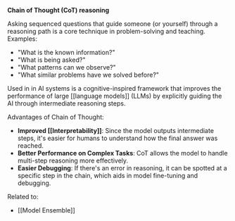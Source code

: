 **Chain of Thought (CoT) reasoning**

Asking sequenced questions that guide someone (or yourself) through a reasoning path is a core technique in problem-solving and teaching. Examples:

- "What is the known information?"
- "What is being asked?"
- "What patterns can we observe?"
- "What similar problems have we solved before?"

Used in in AI systems is a cognitive-inspired framework that improves the performance of large [[language models]] (LLMs) by explicitly guiding the AI through intermediate reasoning steps.

Advantages of Chain of Thought:
- **Improved [[Interpretability]]**: Since the model outputs intermediate steps, it's easier for humans to understand how the final answer was reached.
- **Better Performance on Complex Tasks**: CoT allows the model to handle multi-step reasoning more effectively.
- **Easier Debugging**: If there's an error in reasoning, it can be spotted at a specific step in the chain, which aids in model fine-tuning and debugging.

Related to:
- [[Model Ensemble]]